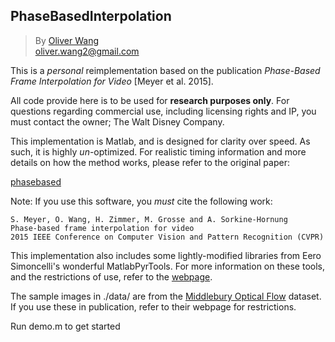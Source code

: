 ## PhaseBasedInterpolation
>By [Oliver Wang ](http://www.oliverwang.info)  
oliver.wang2@gmail.com

This is a *personal* reimplementation based on the publication *Phase-Based Frame Interpolation for Video* [Meyer et al. 2015]. 

All code provide here is to be used for **research purposes only**. For questions regarding commercial use, including licensing rights and IP, you must contact the owner; The Walt Disney Company.

This implementation is Matlab, and is designed for clarity over speed. As such, it is highly *un*-optimized. For realistic timing information and more details on how the method works, please refer to the original paper:

[phasebased](https://www.disneyresearch.com/publication/phasebased)

Note: If you use this software, you *must* cite the following work: 

    S. Meyer, O. Wang, H. Zimmer, M. Grosse and A. Sorkine-Hornung
    Phase-based frame interpolation for video
    2015 IEEE Conference on Computer Vision and Pattern Recognition (CVPR)

This implementation also includes some lightly-modified libraries from Eero Simoncelli's wonderful MatlabPyrTools. For more information on these tools, and the restrictions of use, refer to the [webpage](https://github.com/LabForComputationalVision/matlabPyrTools).

The sample images in ./data/ are from the [Middlebury Optical Flow](http://vision.middlebury.edu/flow/) dataset. If you use these in publication, refer to their webpage for restrictions.

Run demo.m to get started
